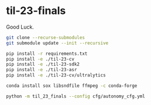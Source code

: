 # til-23-finals

Good Luck.

```sh
git clone --recurse-submodules
git submodule update --init --recursive
```

```sh
pip install -r requirements.txt
pip install -e ./til-23-cv
pip install -e ./til-23-sdk2
pip install -e ./til-23-asr
pip install -e ./til-23-cv/ultralytics
```

```sh
conda install sox libsndfile ffmpeg -c conda-forge
```

```sh
python -m til_23_finals --config cfg/autonomy_cfg.yml
```

